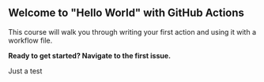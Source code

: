 ## Welcome to "Hello World" with GitHub Actions

This course will walk you through writing your first action and using it with a workflow file. 

**Ready to get started? Navigate to the first issue.**

Just a test
